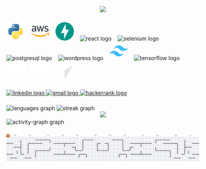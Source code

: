 <p align="center">
  <img src="https://readme-typing-svg.herokuapp.com?font=Fira+Code&size=32&pause=1000&color=FF61F6&center=true&vCenter=true&width=600&lines=Bonjour!+I'm+Krish+Batra;AI+%7C+Web+Dev+%7C+Automation;Always+building+cool+stuff" />
</p>


###


<div align="left">
  <img src="https://raw.githubusercontent.com/devicons/devicon/master/icons/python/python-original.svg" alt="Python" height="48"/>

  <img width="8" />
  <img src="https://raw.githubusercontent.com/devicons/devicon/master/icons/amazonwebservices/amazonwebservices-original-wordmark.svg" alt="AWS" height="48"/>

  <img width="8" />
  <img src="assets/FastAPI.png" height="48" alt="fastapi logo" />
  <img width="8" />
  <img src="https://cdn.jsdelivr.net/gh/devicons/devicon/icons/react/react-original.svg" height="48" alt="react logo" />
  <img width="8" />
  <img src="https://cdn.jsdelivr.net/gh/devicons/devicon/icons/selenium/selenium-original.svg" height="48" alt="selenium logo" />
  <img width="8" />
  <img src="https://cdn.jsdelivr.net/gh/devicons/devicon/icons/postgresql/postgresql-original.svg" height="48" alt="postgresql logo" />
  <img width="8" />
  <img src="https://cdn.jsdelivr.net/gh/devicons/devicon/icons/wordpress/wordpress-original.svg" height="48" alt="wordpress logo" />
  <img width="8" />
  <img src="assets/Tailwind CSS.png" height="48" alt="tailwindcss logo" />
  <img width="8" />
  <img src="https://cdn.jsdelivr.net/gh/devicons/devicon/icons/tensorflow/tensorflow-original.svg" height="48" alt="tensorflow logo" />
  <img width="8" />
  <img src="assets/langchain.png" height="48" alt="LangChain"/>
  <img width="8" />
  <img src="assets/mcp.png" height="48" alt="MCP"/>
  <img width="8" />
  <img src="assets/cursor.png" height="48" alt="cursor"/>
</div>



###

<div align="left">
  <a href="https://www.linkedin.com/in/krish-batra/" target="_blank">
    <img src="https://img.shields.io/static/v1?message=LinkedIn&logo=linkedin&label=&color=0077B5&logoColor=white&labelColor=&style=for-the-badge" height="25" alt="linkedin logo"  />
  </a>
<a href="https://mail.google.com/mail/?view=cm&fs=1&to=krishbatra3@gmail.com" target="_blank">
  <img src="https://img.shields.io/static/v1?message=Gmail&logo=gmail&label=&color=D14836&logoColor=white&labelColor=&style=for-the-badge" height="25" alt="gmail logo" />
</a>
  <a href="https://www.hackerrank.com/profile/krishbatra3" target="_blank">
    <img src="https://img.shields.io/static/v1?message=HackerRank&logo=hackerrank&label=&color=2EC866&logoColor=white&labelColor=&style=for-the-badge" height="25" alt="hackerrank logo"  />
  </a>
</div>

###

<div align="left">
  <img src="https://github-readme-stats.vercel.app/api/top-langs?username=disastrousDEVIL&locale=en&hide_title=false&layout=compact&card_width=320&langs_count=5&theme=dracula&hide_border=false&order=2" height="150" alt="languages graph"  />
  <img src="https://streak-stats.demolab.com?user=disastrousDEVIL&locale=en&mode=daily&theme=dracula&hide_border=false&border_radius=5&order=3" height="150" alt="streak graph"  />
<div align="center">
  &nbsp;&nbsp;&nbsp;&nbsp;&nbsp;&nbsp;&nbsp;&nbsp;&nbsp;&nbsp;
  <img src="https://github-profile-trophy.vercel.app/?username=disastrousDEVIL&theme=dracula&title=MultiLanguage,Repositories,Commits,Experience&margin-w=15&margin-h=15&no-bg=true&no-frame=true" />
  &nbsp;&nbsp;&nbsp;&nbsp;&nbsp;&nbsp;&nbsp;&nbsp;&nbsp;&nbsp;
</div>

  <img src="https://github-readme-activity-graph.vercel.app/graph?username=disastrousDEVIL&radius=16&theme=dracula&area=true&order=5" height="300" alt="activity-graph graph"  />
</div>

###

<picture>
  <source media="(prefers-color-scheme: dark)" srcset="https://raw.githubusercontent.com/disastrousDEVIL/disastrousDEVIL/output/pacman-contribution-graph-dark.svg">
  <source media="(prefers-color-scheme: light)" srcset="https://raw.githubusercontent.com/disastrousDEVIL/disastrousDEVIL/output/pacman-contribution-graph.svg">
  <img alt="pacman contribution graph" src="https://raw.githubusercontent.com/disastrousDEVIL/disastrousDEVIL/output/pacman-contribution-graph.svg">
</picture>

###

